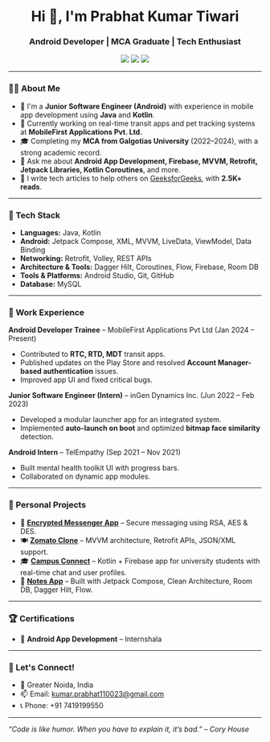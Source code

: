 <h1 align="center">Hi 👋, I'm Prabhat Kumar Tiwari</h1>
<h3 align="center">Android Developer | MCA Graduate | Tech Enthusiast</h3>

<p align="center">
  <a href="https://www.linkedin.com/in/prabhat2002/"><img src="https://img.shields.io/badge/LinkedIn-blue?style=flat&logo=linkedin" /></a>
  <a href="mailto:kumar.prabhat110023@gmail.com"><img src="https://img.shields.io/badge/Gmail-red?style=flat&logo=gmail" /></a>
  <a href="https://github.com/Prabhat-kr-Tiwari"><img src="https://img.shields.io/badge/GitHub-black?style=flat&logo=github" /></a>
</p>

---

### 👨‍💻 About Me

- 💼 I'm a **Junior Software Engineer (Android)** with experience in mobile app development using **Java** and **Kotlin**.
- 📱 Currently working on real-time transit apps and pet tracking systems at **MobileFirst Applications Pvt. Ltd.**
- 🎓 Completing my **MCA from Galgotias University** (2022–2024), with a strong academic record.
- 💬 Ask me about **Android App Development, Firebase, MVVM, Retrofit, Jetpack Libraries, Kotlin Coroutines**, and more.
- 📝 I write tech articles to help others on [GeeksforGeeks](https://auth.geeksforgeeks.org/user/kumarprabhat110023/articles), with **2.5K+ reads**.

---

### 🔧 Tech Stack

- **Languages:** Java, Kotlin  
- **Android:** Jetpack Compose, XML, MVVM, LiveData, ViewModel, Data Binding  
- **Networking:** Retrofit, Volley, REST APIs  
- **Architecture & Tools:** Dagger Hilt, Coroutines, Flow, Firebase, Room DB  
- **Tools & Platforms:** Android Studio, Git, GitHub  
- **Database:** MySQL

---

### 💼 Work Experience

**Android Developer Trainee** – MobileFirst Applications Pvt Ltd (Jan 2024 – Present)  
- Contributed to **RTC, RTD, MDT** transit apps.  
- Published updates on the Play Store and resolved **Account Manager-based authentication** issues.  
- Improved app UI and fixed critical bugs.

**Junior Software Engineer (Intern)** – inGen Dynamics Inc. (Jun 2022 – Feb 2023)  
- Developed a modular launcher app for an integrated system.  
- Implemented **auto-launch on boot** and optimized **bitmap face similarity** detection.

**Android Intern** – TelEmpathy (Sep 2021 – Nov 2021)  
- Built mental health toolkit UI with progress bars.  
- Collaborated on dynamic app modules.

---

### 📱 Personal Projects

- 🔐 **[Encrypted Messenger App](#)** – Secure messaging using RSA, AES & DES.
- 🍽️ **[Zomato Clone](#)** – MVVM architecture, Retrofit APIs, JSON/XML support.
- 🎓 **[Campus Connect](#)** – Kotlin + Firebase app for university students with real-time chat and user profiles.
- 📝 **[Notes App](#)** – Built with Jetpack Compose, Clean Architecture, Room DB, Dagger Hilt, Flow.

---

### 🏆 Certifications

- 🏅 **Android App Development** – Internshala

---

### 🌱 Let's Connect!

- 📍 Greater Noida, India  
- 📫 Email: kumar.prabhat110023@gmail.com  
- 📞 Phone: +91 7419199550

---

_“Code is like humor. When you have to explain it, it’s bad.” – Cory House_



<!--
**Prabhat-kr-Tiwari/Prabhat-kr-Tiwari** is a ✨ _special_ ✨ repository because its `README.md` (this file) appears on your GitHub profile.

Here are some ideas to get you started:

- 🔭 I’m currently working on ...
- 🌱 I’m currently learning ...
- 👯 I’m looking to collaborate on ...
- 🤔 I’m looking for help with ...
- 💬 Ask me about ...
- 📫 How to reach me: ...
- 😄 Pronouns: ...
- ⚡ Fun fact: ...
-->
